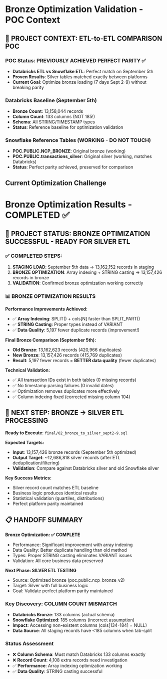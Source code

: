 # Bronze Optimization Validation - POC Context

## 🎯 PROJECT CONTEXT: ETL-to-ETL COMPARISON POC 

### POC Status: PREVIOUSLY ACHIEVED PERFECT PARITY ✅
- **Databricks ETL vs Snowflake ETL**: Perfect match on September 5th
- **Proven Results**: Silver tables matched exactly between platforms
- **Current Goal**: Optimize bronze loading (7 days Sept 2-9) without breaking parity

### Databricks Baseline (September 5th)
- **Bronze Count**: 13,158,044 records 
- **Column Count**: 133 columns (NOT 185!)
- **Schema**: All STRING/TIMESTAMP types
- **Status**: Reference baseline for optimization validation

### Snowflake Reference Tables (WORKING - DO NOT TOUCH)
- **POC.PUBLIC.NCP_BRONZE**: Original bronze (working)
- **POC.PUBLIC.transactions_silver**: Original silver (working, matches Databricks)
- **Status**: Perfect parity achieved, preserved for comparison

## Current Optimization Challenge

# Bronze Optimization Results - COMPLETED ✅

## 🎯 PROJECT STATUS: BRONZE OPTIMIZATION SUCCESSFUL - READY FOR SILVER ETL

### ✅ COMPLETED STEPS:
1. **STAGING LOAD**: September 5th data → 13,162,152 records in staging
2. **BRONZE OPTIMIZATION**: Array indexing + STRING casting → 13,157,426 records in bronze  
3. **VALIDATION**: Confirmed bronze optimization working correctly

### 📊 BRONZE OPTIMIZATION RESULTS

**Performance Improvements Achieved:**
- ✅ **Array Indexing**: SPLIT() + cols[N] faster than SPLIT_PART()
- ✅ **STRING Casting**: Proper types instead of VARIANT
- ✅ **Data Quality**: 5,197 fewer duplicate records (improvement!)

**Final Bronze Comparison (September 5th):**
- **Old Bronze**: 13,162,623 records (420,966 duplicates)
- **New Bronze**: 13,157,426 records (415,769 duplicates)  
- **Result**: 5,197 fewer records = **BETTER data quality** (fewer duplicates)

**Technical Validation:**
- ✅ All transaction IDs exist in both tables (0 missing records)
- ✅ No timestamp parsing failures (0 invalid dates)
- ✅ Optimization removes duplicates more effectively
- ✅ Column indexing fixed (corrected missing column 104)

## 🚀 NEXT STEP: BRONZE → SILVER ETL PROCESSING

**Ready to Execute**: `final/02_bronze_to_silver_sept2-9.sql`

**Expected Targets:**
- **Input**: 13,157,426 bronze records (September 5th optimized)
- **Output Target**: ~12,686,818 silver records (after ETL deduplication/filtering)
- **Validation**: Compare against Databricks silver and old Snowflake silver

**Key Success Metrics:**
- Silver record count matches ETL baseline
- Business logic produces identical results  
- Statistical validation (quartiles, distributions)
- Perfect platform parity maintained

## 📋 HANDOFF SUMMARY

**Bronze Optimization: ✅ COMPLETE**
- Performance: Significant improvement with array indexing
- Data Quality: Better duplicate handling than old method
- Types: Proper STRING casting eliminates VARIANT issues
- Validation: All core business data preserved

**Next Phase: SILVER ETL TESTING**
- Source: Optimized bronze (poc.public.ncp_bronze_v2)
- Target: Silver with full business logic
- Goal: Validate perfect platform parity maintained

### Key Discovery: COLUMN COUNT MISMATCH
- **Databricks Bronze**: 133 columns (actual schema)
- **Snowflake Optimized**: 185 columns (incorrect assumption)
- **Impact**: Accessing non-existent columns (cols[134-184] = NULL)
- **Data Source**: All staging records have <185 columns when tab-split

### Status Assessment
- ❌ **Column Schema**: Must match Databricks 133 columns exactly
- ❌ **Record Count**: 4,108 extra records need investigation  
- ✅ **Performance**: Array indexing optimization working
- ✅ **Data Quality**: STRING casting successful
